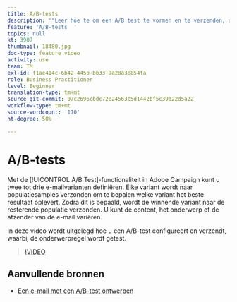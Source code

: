 ```yaml
---
title: A/B-tests
description: '"Leer hoe te om een A/B test te vormen en te verzenden, die de onderwerpregel test. ’'
feature: 'A/B-tests  '
topics: null
kt: 3907
thumbnail: 18480.jpg
doc-type: feature video
activity: use
team: TM
exl-id: f1ae414c-6b42-445b-bb33-9a28a3e854fa
role: Business Practitioner
level: Beginner
translation-type: tm+mt
source-git-commit: 07c2696cbdc72e24563c5d1442bf5c39b22d5a22
workflow-type: tm+mt
source-wordcount: '110'
ht-degree: 50%

---
```


# A/B-tests

Met de [!UICONTROL A/B Test]-functionaliteit in Adobe Campaign kunt u twee tot drie e-mailvarianten definiëren. Elke variant wordt naar populatiesamples verzonden om te bepalen welke variant het beste resultaat oplevert. Zodra dit is bepaald, wordt de winnende variant naar de resterende populatie verzonden. U kunt de content, het onderwerp of de afzender van de e-mail variëren.

In deze video wordt uitgelegd hoe u een A/B-test configureert en verzendt, waarbij de onderwerpregel wordt getest.

>[!VIDEO](https://video.tv.adobe.com/v/18480?quality=12)

## Aanvullende bronnen

* [Een e-mail met een A/B-test ontwerpen](https://docs.adobe.com/help/en/campaign-standard/using/communication-channels/email-messages/designing-an-a-b-test-email.html)
